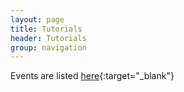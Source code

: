 ```yaml
---
layout: page
title: Tutorials
header: Tutorials
group: navigation
---
```


Events are listed [here](http://manuals.bioinformatics.ucr.edu/workshops){:target="_blank"}
